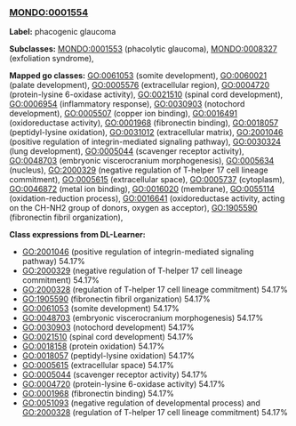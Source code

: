 
### [MONDO:0001554](http://purl.obolibrary.org/obo/MONDO_0001554)
**Label:** phacogenic glaucoma

**Subclasses:** [MONDO:0001553](http://purl.obolibrary.org/obo/MONDO_0001553) (phacolytic glaucoma), [MONDO:0008327](http://purl.obolibrary.org/obo/MONDO_0008327) (exfoliation syndrome), 

**Mapped go classes:** [GO:0061053](http://purl.obolibrary.org/obo/GO_0061053) (somite development), [GO:0060021](http://purl.obolibrary.org/obo/GO_0060021) (palate development), [GO:0005576](http://purl.obolibrary.org/obo/GO_0005576) (extracellular region), [GO:0004720](http://purl.obolibrary.org/obo/GO_0004720) (protein-lysine 6-oxidase activity), [GO:0021510](http://purl.obolibrary.org/obo/GO_0021510) (spinal cord development), [GO:0006954](http://purl.obolibrary.org/obo/GO_0006954) (inflammatory response), [GO:0030903](http://purl.obolibrary.org/obo/GO_0030903) (notochord development), [GO:0005507](http://purl.obolibrary.org/obo/GO_0005507) (copper ion binding), [GO:0016491](http://purl.obolibrary.org/obo/GO_0016491) (oxidoreductase activity), [GO:0001968](http://purl.obolibrary.org/obo/GO_0001968) (fibronectin binding), [GO:0018057](http://purl.obolibrary.org/obo/GO_0018057) (peptidyl-lysine oxidation), [GO:0031012](http://purl.obolibrary.org/obo/GO_0031012) (extracellular matrix), [GO:2001046](http://purl.obolibrary.org/obo/GO_2001046) (positive regulation of integrin-mediated signaling pathway), [GO:0030324](http://purl.obolibrary.org/obo/GO_0030324) (lung development), [GO:0005044](http://purl.obolibrary.org/obo/GO_0005044) (scavenger receptor activity), [GO:0048703](http://purl.obolibrary.org/obo/GO_0048703) (embryonic viscerocranium morphogenesis), [GO:0005634](http://purl.obolibrary.org/obo/GO_0005634) (nucleus), [GO:2000329](http://purl.obolibrary.org/obo/GO_2000329) (negative regulation of T-helper 17 cell lineage commitment), [GO:0005615](http://purl.obolibrary.org/obo/GO_0005615) (extracellular space), [GO:0005737](http://purl.obolibrary.org/obo/GO_0005737) (cytoplasm), [GO:0046872](http://purl.obolibrary.org/obo/GO_0046872) (metal ion binding), [GO:0016020](http://purl.obolibrary.org/obo/GO_0016020) (membrane), [GO:0055114](http://purl.obolibrary.org/obo/GO_0055114) (oxidation-reduction process), [GO:0016641](http://purl.obolibrary.org/obo/GO_0016641) (oxidoreductase activity, acting on the CH-NH2 group of donors, oxygen as acceptor), [GO:1905590](http://purl.obolibrary.org/obo/GO_1905590) (fibronectin fibril organization), 

**Class expressions from DL-Learner:**

- [GO:2001046](http://purl.obolibrary.org/obo/GO_2001046) (positive regulation of integrin-mediated signaling pathway) 54.17%
- [GO:2000329](http://purl.obolibrary.org/obo/GO_2000329) (negative regulation of T-helper 17 cell lineage commitment) 54.17%
- [GO:2000328](http://purl.obolibrary.org/obo/GO_2000328) (regulation of T-helper 17 cell lineage commitment) 54.17%
- [GO:1905590](http://purl.obolibrary.org/obo/GO_1905590) (fibronectin fibril organization) 54.17%
- [GO:0061053](http://purl.obolibrary.org/obo/GO_0061053) (somite development) 54.17%
- [GO:0048703](http://purl.obolibrary.org/obo/GO_0048703) (embryonic viscerocranium morphogenesis) 54.17%
- [GO:0030903](http://purl.obolibrary.org/obo/GO_0030903) (notochord development) 54.17%
- [GO:0021510](http://purl.obolibrary.org/obo/GO_0021510) (spinal cord development) 54.17%
- [GO:0018158](http://purl.obolibrary.org/obo/GO_0018158) (protein oxidation) 54.17%
- [GO:0018057](http://purl.obolibrary.org/obo/GO_0018057) (peptidyl-lysine oxidation) 54.17%
- [GO:0005615](http://purl.obolibrary.org/obo/GO_0005615) (extracellular space) 54.17%
- [GO:0005044](http://purl.obolibrary.org/obo/GO_0005044) (scavenger receptor activity) 54.17%
- [GO:0004720](http://purl.obolibrary.org/obo/GO_0004720) (protein-lysine 6-oxidase activity) 54.17%
- [GO:0001968](http://purl.obolibrary.org/obo/GO_0001968) (fibronectin binding) 54.17%
- [GO:0051093](http://purl.obolibrary.org/obo/GO_0051093) (negative regulation of developmental process) and [GO:2000328](http://purl.obolibrary.org/obo/GO_2000328) (regulation of T-helper 17 cell lineage commitment) 54.17%


